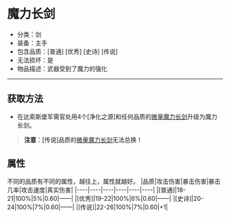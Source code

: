# 魔力长剑
* 分类：剑
* 装备：主手
* 包含品质：[普通] [优秀] [史诗] [传说]
* 无法损坏：是
* 物品描述：武器受到了魔力的强化
---
## 获取方法
* 在达索斯堡军需官处用4个[净化之源]和任何品质的<a href="https://github.com/LeafletXD/Minecraft-Yuanchu-Server-Wiki/blob/main/Wiki/RPG%E9%81%93%E5%85%B7/%E8%BF%91%E6%88%98%E6%AD%A6%E5%99%A8/%E5%89%91/%E5%BE%AE%E9%87%8F%E9%AD%94%E5%8A%9B%E9%95%BF%E5%89%91.md">微量魔力长剑<a/>升级为魔力长剑。
>**注意**：[传说]品质的<a href="https://github.com/LeafletXD/Minecraft-Yuanchu-Server-Wiki/blob/main/Wiki/RPG%E9%81%93%E5%85%B7/%E8%BF%91%E6%88%98%E6%AD%A6%E5%99%A8/%E5%89%91/%E5%BE%AE%E9%87%8F%E9%AD%94%E5%8A%9B%E9%95%BF%E5%89%91.md">微量魔力长剑<a/>无法总换！
## 属性
不同的品质有不同的属性，越往上，属性就越好。
|品质|攻击伤害|暴击伤害|暴击几率|攻击速度|真实伤害|
|----|----|----|----|----|----|
|[普通]|18-21|100%|5%|0.60|——|
|[优秀]|19-22|100%|6%|0.60|——|
|[史诗]|20-24|100%|7%|0.60|——|
|[传说]|22-26|100%|7%|0.60|+1|
